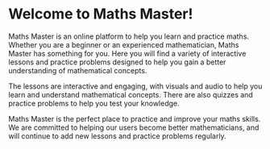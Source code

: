 # Welcome to Maths Master!

Maths Master is an online platform to help you learn and practice maths. Whether you are a beginner or an experienced mathematician, Maths Master has something for you. Here you will find a variety of interactive lessons and practice problems designed to help you gain a better understanding of mathematical concepts.

The lessons are interactive and engaging, with visuals and audio to help you learn and understand mathematical concepts. There are also quizzes and practice problems to help you test your knowledge.

Maths Master is the perfect place to practice and improve your maths skills. We are committed to helping our users become better mathematicians, and will continue to add new lessons and practice problems regularly.
